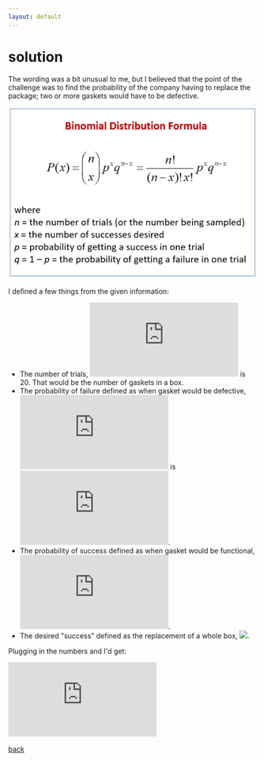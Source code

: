 ```yaml
---
layout: default
---
```


# solution

The wording was a bit unusual to me, but I believed that the point of the challenge was to find the probability of the company having to replace the package; two or more gaskets would have to be defective. 

![](images/binomial.png)

I defined a few things from the given information:

- The number of trials, ![](https://latex.codecogs.com/svg.latex?n) is 20. That would be the number of gaskets in a box.
- The probability of failure defined as when gasket would be defective, ![](https://latex.codecogs.com/svg.latex?q&space;=&space;1&space;-&space;p) is ![](https://latex.codecogs.com/svg.latex?0.01).
- The probability of success defined as when gasket would be functional, ![](https://latex.codecogs.com/svg.latex?p&space;=&space;0.99).
- The desired "success" defined as the replacement of a whole box, ![](https://latex.codecogs.com/svg.latex?P(x\geq2)&space;=&space;1&space;-&space;P(x&space;<&space;2)).

Plugging in the numbers and I'd get:

![](https://latex.codecogs.com/svg.latex?y%3Dx%5E2)

[back](./challenge.md)
